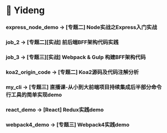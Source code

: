# 🍃 Yideng 

###  express_node_demo -> [专题二] Node实战之Express入门实战

###  job_2 -> [专题二][实战] 前后端BFF架构代码实践

###  job_3 -> [专题三][实战] Webpack & Gulp 构建BFF架构代码

###  koa2_origin_code -> [专题二] Koa2源码及代码注解分析

###  my_cli -> [专题三] 直播课-从小到大前端项目持续集成后半部分命令行工具的简单实现demo

###  react_demo -> [React] Redux实践demo

###  webpack4_demo -> [专题三] Webpack4实践demo
